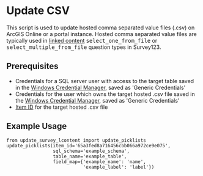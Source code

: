 # Update CSV
This script is used to update hosted comma separated value files (.csv) on ArcGIS Online or a portal instance. Hosted comma separated value files are typically used in [linked content](https://community.esri.com/t5/arcgis-survey123-blog/survey123-tricks-of-the-trade-configuring-survey-maps/ba-p/897815) <font style="font-family: monospace">select_one_from_file</font> or <font style="font-family: monospace">select_multiple_from_file</font> question types in Survey123.
## Prerequisites

* Credentials for a SQL server user with access to the target table saved in the [Windows Credential Manager](https://support.microsoft.com/en-us/windows/accessing-credential-manager-1b5c916a-6a16-889f-8581-fc16e8165ac0), saved as 'Generic Credentials'
* Credentials for the user which owns the target hosted .csv file saved in the [Windows Credential Manager](https://support.microsoft.com/en-us/windows/accessing-credential-manager-1b5c916a-6a16-889f-8581-fc16e8165ac0), saved as 'Generic Credentials'
* [Item ID](https://community.esri.com/t5/arcgis-online-blog/where-can-i-find-the-item-id-for-an-arcgis-online-item/ba-p/890284) for the target hosted .csv file

## Example Usage

<pre><code>from update_survey_lcontent import update_picklists
update_picklists(item_id='65a3fed8a716456cbb066a972ce9e075',
                 sql_schema='example_schema',
                 table_name='example_table',
                 field_map={'example_name': 'name',
                            'example_label': 'label'})</code></pre>